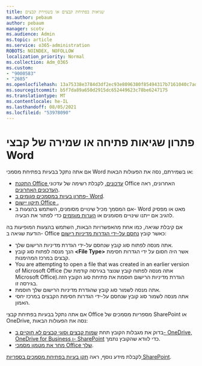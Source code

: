 ```yaml
---
title: שגיאות בפתיחת קבצים או בשמירת קבצים
ms.author: pebaum
author: pebaum
manager: scotv
ms.audience: Admin
ms.topic: article
ms.service: o365-administration
ROBOTS: NOINDEX, NOFOLLOW
localization_priority: Normal
ms.collection: Adm_O365
ms.custom:
- "9000583"
- "2685"
ms.openlocfilehash: 13a75338e3784d3df2ec93e8096380f85494317b7161040c7ad60ad830f9211d
ms.sourcegitcommit: b5f7da89a650d2915dc652449623c78be6247175
ms.translationtype: MT
ms.contentlocale: he-IL
ms.lasthandoff: 08/05/2021
ms.locfileid: "53978090"
---
```

# <a name="resolve-errors-opening-or-saving-word-files"></a>פתרון שגיאות פתיחה או שמירה של קבצי Word

אם אתה נתקל בבעיות בפתיחת מסמכי Word או בשמירתם, נסה את הפעולות הבאות:

- [התקנת Office עדכונים.](https://support.office.com/article/2ab296f3-7f03-43a2-8e50-46de917611c5) לקבלת רשימה של עדכוני Office האחרונים, ראה [העדכונים האחרונים](https://docs.microsoft.com/officeupdates/office-updates-msi).
- [פתרון בעיות במסמכים פגומים ב- Word](https://docs.microsoft.com/office/troubleshoot/word/damaged-documents-in-word).
- [תיקון יישום Office .](https://support.office.com/Article/Repair-an-Office-application-7821d4b6-7c1d-4205-aa0e-a6b40c5bb88b)
- אם המסמך מכיל שינויים מסומנים, השתמש בהצעות ב- Word מאט או מפסיק להגיב אם ייתנו שינויים מסומנים או [הערות מוגזמים](https://docs.microsoft.com/office/troubleshoot/word/word-stops-responding) כדי לפתור את הבעיה.

אם קיבלת שגיאה, כמו אחת מהאפשרויות הבאות, השתמש בהצעות המופיעות בה הודעת שגיאה ב- Office כאשר קובץ [נחסם על-ידי הגדרות מדיניות רישום](https://docs.microsoft.com/office/troubleshoot/settings/file-blocked-in-office):

- אתה מנסה לפתוח סוג קובץ שנחסם על-ידי הגדרת מדיניות הרישום שלך.
- הנך מנסה לפתוח סוג קובץ **\<File Type\>** אשר היה חסום על ידי הגדרות חסימת קבצים במרכז המהימנות.
- You are attempting to open a file that was created in an earlier version of Microsoft Office (אתה מנסה לפתוח קובץ שנוצר בגירסה קודמת של Microsoft Office).‏ הגדרת מדיניות הרישום חוסמת את פתיחת סוג הקובץ הזה בגירסה זו.
- אתה מנסה לשמור סוג קובץ שהגדרת מדיניות הרישום שלך חוסמת.
- אתה מנסה לשמור סוג קובץ שנחסם על-ידי הגדרות חסימת הקבצים במרכז יחסי האמון.

אם אתה נתקל בבעיות בפתיחת קבצי Office מספריות מסמכים של SharePoint או OneDrive, נסה את הפעולות הבאות:

- בדוק את מגבלות הקובץ תחת [שמות קבצים וסוגי קבצים לא חוקיים ב- OneDrive, ‏OneDrive for Business ו- SharePoint](https://support.office.com/article/64883a5d-228e-48f5-b3d2-eb39e07630fa) כדי לוודא שהקובץ נתמך. 
- [מחר את מטמון מסמכי Office שלך](https://support.office.com/article/b1d3765e-d71b-4bb8-99ca-acd22c42995d
).  

לקבלת מידע נוסף, ראה [תקן בעיות בפתיחת מסמכים בספריות SharePoint](https://support.office.com/article/31329fa1-4ad0-47fc-95d8-bb0c5b12a536).